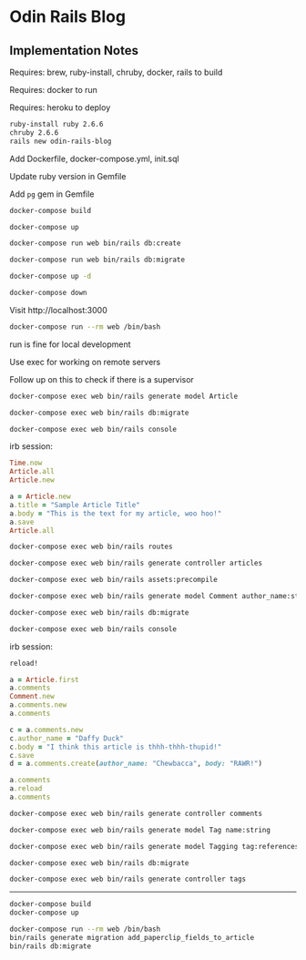 # Odin Rails Blog

## Implementation Notes

Requires: brew, ruby-install, chruby, docker, rails to build

Requires: docker to run

Requires: heroku to deploy

```sh
ruby-install ruby 2.6.6
chruby 2.6.6
rails new odin-rails-blog
```

Add Dockerfile, docker-compose.yml, init.sql

Update ruby version in Gemfile

Add `pg` gem in Gemfile

```sh
docker-compose build

docker-compose up

docker-compose run web bin/rails db:create

docker-compose run web bin/rails db:migrate

docker-compose up -d

docker-compose down
```

Visit http://localhost:3000

```sh
docker-compose run --rm web /bin/bash
```

run is fine for local development

Use exec for working on remote servers

Follow up on this to check if there is a supervisor

```sh
docker-compose exec web bin/rails generate model Article

docker-compose exec web bin/rails db:migrate

docker-compose exec web bin/rails console
```

irb session:

```ruby
Time.now
Article.all
Article.new

a = Article.new
a.title = "Sample Article Title"
a.body = "This is the text for my article, woo hoo!"
a.save
Article.all
```

```sh
docker-compose exec web bin/rails routes

docker-compose exec web bin/rails generate controller articles

docker-compose exec web bin/rails assets:precompile

docker-compose exec web bin/rails generate model Comment author_name:string body:text article:references

docker-compose exec web bin/rails db:migrate

docker-compose exec web bin/rails console
```

irb session:

```ruby
reload!

a = Article.first
a.comments
Comment.new
a.comments.new
a.comments

c = a.comments.new
c.author_name = "Daffy Duck"
c.body = "I think this article is thhh-thhh-thupid!"
c.save
d = a.comments.create(author_name: "Chewbacca", body: "RAWR!")

a.comments
a.reload
a.comments
```

```sh
docker-compose exec web bin/rails generate controller comments

docker-compose exec web bin/rails generate model Tag name:string

docker-compose exec web bin/rails generate model Tagging tag:references article:references

docker-compose exec web bin/rails db:migrate

docker-compose exec web bin/rails generate controller tags
```

---

```sh
docker-compose build
docker-compose up

docker-compose run --rm web /bin/bash
bin/rails generate migration add_paperclip_fields_to_article
bin/rails db:migrate
```